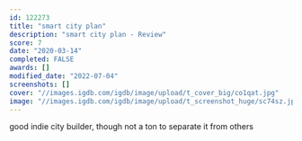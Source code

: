 ```yaml
---
id: 122273
title: "smart city plan"
description: "smart city plan - Review"
score: 7
date: "2020-03-14"
completed: FALSE
awards: []
modified_date: "2022-07-04"
screenshots: []
cover: "//images.igdb.com/igdb/image/upload/t_cover_big/co1qat.jpg"
image: "//images.igdb.com/igdb/image/upload/t_screenshot_huge/sc74sz.jpg"
---
```

good indie city builder, though not a ton to separate it from others